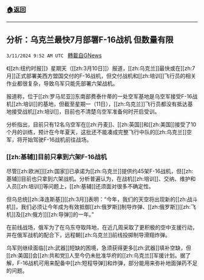 ###  [:house:返回](README.md)
---


## 分析：乌克兰最快7月部署F-16战机 但数量有限
`3/11/2024 9:52 AM UTC ` [轉載自GNews](https://gnews.org/articles/2383940)

《[[zh:纽约时报]]》星期天（[[zh:3月10日]]）报道，[[zh:乌克兰]]最快或在[[zh:7月]]正式部署美西方盟国交付的F-16战机，但交付战机和[[zh:培训]]飞行员的相关作业都很复杂，导致乌军只能先部署六架战机。

报道称，位于[[zh:罗马尼亚]]东南部费泰什蒂的一处空军基地是乌空军接受F-16战机[[zh:培训]]的基地，但截至星期一（11日），[[zh:乌克兰]]飞行员都没有抵达基地接受战机[[zh:培训]]，目前也不清楚乌空军准备何时开启受训。

分析指出，目前只有12名乌空军在[[zh:丹麦]]、[[zh:英国]]和[[zh:美国]]接受了10个月的训练，预计在今年夏天，这批还不能凑成完整飞行中队的[[zh:乌克兰]]空军，将开始驾驶F-16战机前往战场。

### [[zh:基辅]]目前只拿到六架F-16战机

尽管[[zh:欧洲]][[zh:国家]]已承诺为[[zh:乌克兰]]提供约45架F-16战机，但[[zh:基辅]]目前也只拿到六架战机。分析普遍认为，在战机[[zh:培训]]、交纳、维护和人员[[zh:培训]]等问题上，[[zh:基辅]]还须面对很多不确定性。

但乌总统[[zh:泽连斯基]][[zh:3月]]表明：“今年，我们的天空将出现新的[[zh:战斗机]]，我们必须让今年成为有效抵御[[zh:俄罗斯]]制导炸弹、[[zh:俄罗斯]][[zh:飞机]]及[[zh:俄方]][[zh:导弹]]的一年。”

在前线战场，俄军为了在乌东夺取阵地，在近几周采取了更积极的空中支援行动，并在俄军战机的配合下，远程朝[[zh:乌克兰]]前线投掷制导滑翔炸弹。

乌军则继续面临[[zh:武器]]短缺的困境，急须获得更多[[zh:武器]]填补空缺，但[[zh:美国]]会[[zh:共和党]]人至今仍未批准华府的[[zh:乌克兰]]军援计划。据了解，F-16战机可用来配备中[[zh:短程导弹]]和炸弹，部分能用来弥补地面弹药不足的问题。
